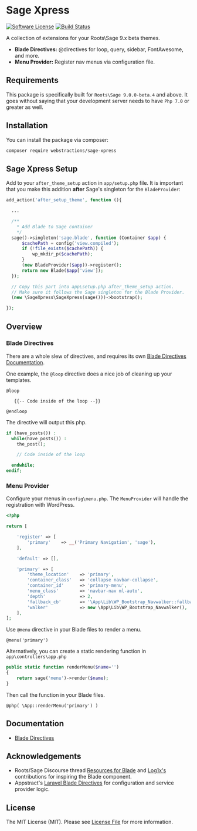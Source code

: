 # Sage Xpress

[![Software License](https://img.shields.io/badge/license-MIT-brightgreen.svg?style=flat-square)](LICENSE.md)
[![Build Status](https://img.shields.io/travis/appstract/laravel-blade-directives/master.svg?style=flat-square)](https://travis-ci.org/webstractions/sage955)

A collection of extensions for your Roots\Sage 9.x beta themes.

- **Blade Directives:** @directives for loop, query, sidebar, FontAwesome, and more.
- **Menu Provider:** Register nav menus via configuration file.

## Requirements
This package is specifically built for `Roots\Sage 9.0.0-beta.4` and above. It goes without saying that your development server needs to have `Php 7.0` or greater as well.

## Installation

You can install the package via composer:

```bash
composer require webstractions/sage-xpress
```
## Sage Xpress Setup

Add to your `after_theme_setup` action in `app/setup.php` file. It is important that you make this addition **after** Sage's singleton for the `BladeProvider`:

```php
add_action('after_setup_theme', function (){

  ...

  /**
    * Add Blade to Sage container
    */
  sage()->singleton('sage.blade', function (Container $app) {
      $cachePath = config('view.compiled');
      if (!file_exists($cachePath)) {
          wp_mkdir_p($cachePath);
      }
      (new BladeProvider($app))->register();
      return new Blade($app['view']);
  });

  // Copy this part into app\setup.php after_theme_setup action.
  // Make sure it follows the Sage singleton for the Blade Provider.
  (new \SageXpress\SageXpress(sage()))->bootstrap();

});
```
## Overview

### Blade Directives
There are a whole slew of directives, and requires its own [Blade Directives Documentation](https://github.com/webstractions/sage-xpress/tree/master/docs/blade.md).

One example, the `@loop` directive does a nice job of cleaning up your templates.
```blade
@loop

   {{-- Code inside of the loop --}}

@endloop
```
The directive will output this php.

```php
if (have_posts()) :
  while(have_posts()) :
    the_post();

    // Code inside of the loop

  endwhile;
endif;
```
### Menu Provider
Configure your menus in `config\menu.php`. The `MenuProvider` will handle the registration with WordPress.
```php
<?php

return [

    'register' => [
        'primary'    => __('Primary Navigation', 'sage'),
    ],

    'default' => [],

    'primary' => [
        'theme_location'    => 'primary',
        'container_class'   => 'collapse navbar-collapse',
        'container_id'      => 'primary-menu',
        'menu_class'        => 'navbar-nav ml-auto',
        'depth'             => 2,
        'fallback_cb'       => '\App\Lib\WP_Bootstrap_Navwalker::fallback',
        'walker'            => new \App\Lib\WP_Bootstrap_Navwalker(),
    ],
];
```

Use `@menu` directive in your Blade files to render a menu.
```blade
@menu('primary')
```

Alternatively, you can create a static rendering function in `app\controllers\app.php`
```php
public static function renderMenu($name='')
{
    return sage('menu')->render($name);
}
```
Then call the function in your Blade files.
```blade
@php( \App::renderMenu('primary') )
```
## Documentation
- [Blade Directives](https://github.com/webstractions/sage-xpress/tree/master/docs/blade.md)

## Acknowledgements
- Roots/Sage Discourse thread [Resources for Blade](https://discourse.roots.io/t/best-practice-resources-for-blade/8341) and [Log1x's](https://discourse.roots.io/u/Log1x) contributions for inspiring the Blade component.
- Appstract's [Laravel Blade Directives](https://github.com/appstract/laravel-blade-directives) for configuration and service provider logic.


## License

The MIT License (MIT). Please see [License File](LICENSE.md) for more information.
